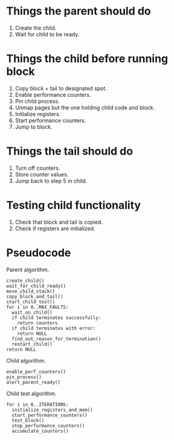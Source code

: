 # Things the parent should do
  1. Create the child.
  2. Wait for child to be ready.

# Things the child before running block
  1. Copy block + tail to designated spot.
  2. Enable performance counters.
  3. Pin child process.
  4. Unmap pages but the one holding child code and block.
  5. Initialize registers.
  6. Start performance counters.
  7. Jump to block.

# Things the tail should do
  1. Turn off counters.
  2. Store counter values.
  3. Jump back to step 5 in child.

# Testing child functionality
  1. Check that block and tail is copied.
  2. Check if registers are initialized.

# Pseudocode
Parent algorithm.
```
create_child()
wait_for_child_ready()
move_child_stack()
copy_block_and_tail()
start_child_test()
for i in 0..MAX_FAULTS:
  wait_on_child()
  if child terminates successfully:
    return counters
  if child terminates with error:
    return NULL
  find_out_reason_for_termination()
  restart_child()
return NULL
```

Child algorithm.
```
enable_perf_counters()
pin_process()
alert_parent_ready()
```

Child test algorithm.
```
for i in 0..ITERATIONS:
  initialize_registers_and_mem()
  start_performance_counters()
  test_block()
  stop_performance_counters()
  accumulate_counters()
```
